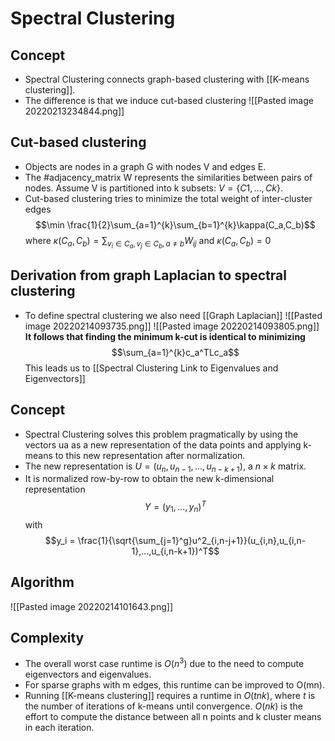 # Spectral Clustering
## Concept
- Spectral Clustering connects graph-based clustering with [[K-means clustering]]. 
- The difference is that we induce cut-based clustering
![[Pasted image 20220213234844.png]]

## Cut-based clustering 
- Objects are nodes in a graph G with nodes V and edges E. 
- The #adjacency_matrix W represents the similarities between pairs of nodes. Assume V is partitioned into k subsets: $V = \{C1, . . . , Ck \}$. 
- Cut-based clustering tries to minimize the total weight of inter-cluster edges
$$\min \frac{1}{2}\sum_{a=1}^{k}\sum_{b=1}^{k}\kappa(C_a,C_b)$$
where $\kappa (C_a,C_b) = \sum_{v_i \in C_a, v_j \in C_b, a\neq b}W_{ij}$ and $\kappa (C_a,C_b)=0$   

## Derivation from graph Laplacian to spectral clustering
- To define spectral clustering we also need [[Graph Laplacian]]
![[Pasted image 20220214093735.png]]
![[Pasted image 20220214093805.png]]
**It follows that finding the minimum k-cut is identical to minimizing**$$\sum_{a=1}^{k}c_a^TLc_a$$
This leads us to [[Spectral Clustering  Link to Eigenvalues and Eigenvectors]]

## Concept
- Spectral Clustering solves this problem pragmatically by using the vectors ua as a new representation of the data points and applying k-means to this new representation after normalization. 
- The new representation is $U = (u_n, u_{n−1}, . . . , u_{n−k+1})$, a $n × k$ matrix. 
- It is normalized row-by-row to obtain the new k-dimensional representation
$$Y= (y_1,...,y_n)^T$$
with $$y_i = \frac{1}{\sqrt{\sum_{j=1}^g}u^2_{i,n-j+1}}(u_{i,n},u_{i,n-1},...,u_{i,n-k+1})^T$$
## Algorithm
![[Pasted image 20220214101643.png]]

## Complexity 
- The overall worst case runtime is $O(n^3 )$ due to the need to compute eigenvectors and eigenvalues. 
- For sparse graphs with m edges, this runtime can be improved to O(mn). 
- Running [[K-means clustering]] requires a runtime in $O(tnk)$, where $t$ is the number of iterations of k-means until convergence. $O(nk)$ is the effort to compute the distance between all n points and k cluster means in each iteration.